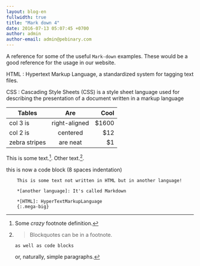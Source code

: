 ```yaml
---
layout: blog-en
fullwidth: true
title: "Mark down 4"
date: 2016-07-13 05:07:45 +0700
author: admin
author-email: admin@pebinary.com
---
```

A reference for some of the useful `Mark-down` examples. These would be a good reference for the usage in our website.

<!--more-->

HTML
: Hypertext Markup Language, a standardized system for tagging text files.

CSS
: Cascading Style Sheets (CSS) is a style sheet language used for describing the presentation of a document written in a markup language


| Tables        | Are           | Cool  |
| ------------- |:-------------:| -----:|
| col 3 is      | right-aligned | $1600 |
| col 2 is      | centered      |   $12 |
| zebra stripes | are neat      |    $1 |



This is some text.[^1]. Other text.[^footnote].

[^1]: Some *crazy* footnote definition.

[^footnote]:
    > Blockquotes can be in a footnote.

        as well as code blocks

    or, naturally, simple paragraphs.

[^other-note]:       no code block here (spaces are stripped away)

[^codeblock-note]:


this is now a code block (8 spaces indentation)


        This is some text not written in HTML but in another language!

        *[another language]: It's called Markdown

        *[HTML]: HyperTextMarkupLanguage
        {:.mega-big}
